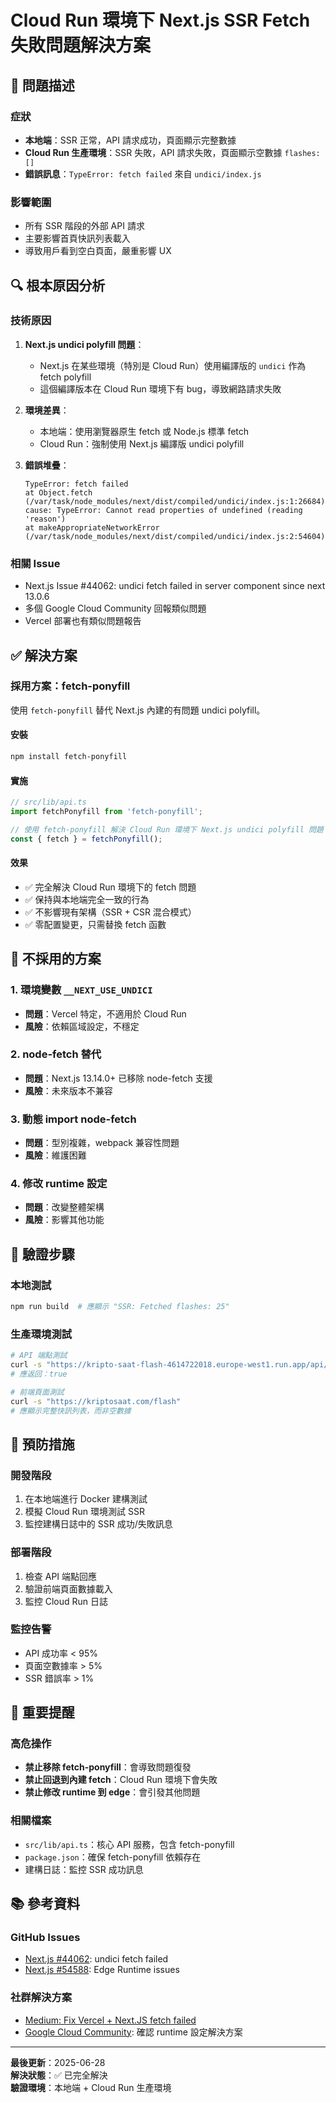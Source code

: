 # Cloud Run 環境下 Next.js SSR Fetch 失敗問題解決方案

## 🚨 問題描述

### 症狀
- **本地端**：SSR 正常，API 請求成功，頁面顯示完整數據
- **Cloud Run 生產環境**：SSR 失敗，API 請求失敗，頁面顯示空數據 `flashes: []`
- **錯誤訊息**：`TypeError: fetch failed` 來自 `undici/index.js`

### 影響範圍
- 所有 SSR 階段的外部 API 請求
- 主要影響首頁快訊列表載入
- 導致用戶看到空白頁面，嚴重影響 UX

## 🔍 根本原因分析

### 技術原因
1. **Next.js undici polyfill 問題**：
   - Next.js 在某些環境（特別是 Cloud Run）使用編譯版的 `undici` 作為 fetch polyfill
   - 這個編譯版本在 Cloud Run 環境下有 bug，導致網路請求失敗

2. **環境差異**：
   - 本地端：使用瀏覽器原生 fetch 或 Node.js 標準 fetch
   - Cloud Run：強制使用 Next.js 編譯版 undici polyfill

3. **錯誤堆疊**：
   ```
   TypeError: fetch failed
   at Object.fetch (/var/task/node_modules/next/dist/compiled/undici/index.js:1:26684)
   cause: TypeError: Cannot read properties of undefined (reading 'reason')
   at makeAppropriateNetworkError (/var/task/node_modules/next/dist/compiled/undici/index.js:2:54604)
   ```

### 相關 Issue
- Next.js Issue #44062: undici fetch failed in server component since next 13.0.6
- 多個 Google Cloud Community 回報類似問題
- Vercel 部署也有類似問題報告

## ✅ 解決方案

### 採用方案：fetch-ponyfill
使用 `fetch-ponyfill` 替代 Next.js 內建的有問題 undici polyfill。

#### 安裝
```bash
npm install fetch-ponyfill
```

#### 實施
```typescript
// src/lib/api.ts
import fetchPonyfill from 'fetch-ponyfill';

// 使用 fetch-ponyfill 解決 Cloud Run 環境下 Next.js undici polyfill 問題
const { fetch } = fetchPonyfill();
```

#### 效果
- ✅ 完全解決 Cloud Run 環境下的 fetch 問題
- ✅ 保持與本地端完全一致的行為
- ✅ 不影響現有架構（SSR + CSR 混合模式）
- ✅ 零配置變更，只需替換 fetch 函數

## 🚫 不採用的方案

### 1. 環境變數 `__NEXT_USE_UNDICI`
- **問題**：Vercel 特定，不適用於 Cloud Run
- **風險**：依賴區域設定，不穩定

### 2. node-fetch 替代
- **問題**：Next.js 13.14.0+ 已移除 node-fetch 支援
- **風險**：未來版本不兼容

### 3. 動態 import node-fetch
- **問題**：型別複雜，webpack 兼容性問題
- **風險**：維護困難

### 4. 修改 runtime 設定
- **問題**：改變整體架構
- **風險**：影響其他功能

## 🔧 驗證步驟

### 本地測試
```bash
npm run build  # 應顯示 "SSR: Fetched flashes: 25"
```

### 生產環境測試
```bash
# API 端點測試
curl -s "https://kripto-saat-flash-4614722018.europe-west1.run.app/api/flashes/top" | jq '.success'
# 應返回：true

# 前端頁面測試
curl -s "https://kriptosaat.com/flash"
# 應顯示完整快訊列表，而非空數據
```

## 📝 預防措施

### 開發階段
1. 在本地端進行 Docker 建構測試
2. 模擬 Cloud Run 環境測試 SSR
3. 監控建構日誌中的 SSR 成功/失敗訊息

### 部署階段
1. 檢查 API 端點回應
2. 驗證前端頁面數據載入
3. 監控 Cloud Run 日誌

### 監控告警
- API 成功率 < 95%
- 頁面空數據率 > 5%
- SSR 錯誤率 > 1%

## 🚨 重要提醒

### 高危操作
- **禁止移除 fetch-ponyfill**：會導致問題復發
- **禁止回退到內建 fetch**：Cloud Run 環境下會失敗
- **禁止修改 runtime 到 edge**：會引發其他問題

### 相關檔案
- `src/lib/api.ts`：核心 API 服務，包含 fetch-ponyfill
- `package.json`：確保 fetch-ponyfill 依賴存在
- 建構日誌：監控 SSR 成功訊息

## 📚 參考資料

### GitHub Issues
- [Next.js #44062](https://github.com/vercel/next.js/issues/44062): undici fetch failed
- [Next.js #54588](https://github.com/vercel/next.js/issues/54588): Edge Runtime issues

### 社群解決方案
- [Medium: Fix Vercel + Next.JS fetch failed](https://medium.com/@kaloyan_17221/fix-vercel-next-js-fetch-failed-from-undici-polyfill-8c66346c9c2f)
- [Google Cloud Community](https://www.googlecloudcommunity.com/gc/Apigee/Nextjs-server-side-component-not-able-to-fetch-data-while/m-p/805465): 確認 runtime 設定解決方案

---

**最後更新**：2025-06-28  
**解決狀態**：✅ 已完全解決  
**驗證環境**：本地端 + Cloud Run 生產環境 